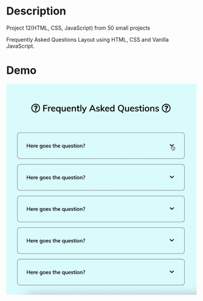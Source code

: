 # Description 

Project 12(HTML, CSS, JavaScript) from 50 small projects

Frequently Asked  Questions Layout using HTML, CSS and Vanilla JavaScript. 

# Demo

![demo gif](./example.gif)
